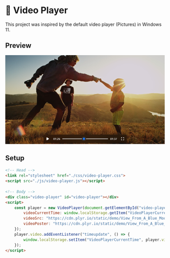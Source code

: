 # 🎥 Video Player
This project was inspired by the default video player (Pictures) in Windows 11.

## Preview
<img src="preview.png">

## Setup
```html
<!-- Head -->
<link rel="stylesheet" href="./css/video-player.css">
<script src="./js/video-player.js"></script>

<!-- Body -->
<div class="video-player" id="video-player"></div>
<script>
    const player = new VideoPlayer(document.getElementById("video-player"), {
        videoCurrentTime: window.localStorage.getItem("VideoPlayerCurrentTime"),
        videoSrc: "https://cdn.plyr.io/static/demo/View_From_A_Blue_Moon_Trailer-1080p.mp4",
        videoPoster: "https://cdn.plyr.io/static/demo/View_From_A_Blue_Moon_Trailer-HD.jpg"
    });
    player.video.addEventListener("timeupdate", () => {
        window.localStorage.setItem("VideoPlayerCurrentTime", player.video.currentTime);
    });
</script>
```
